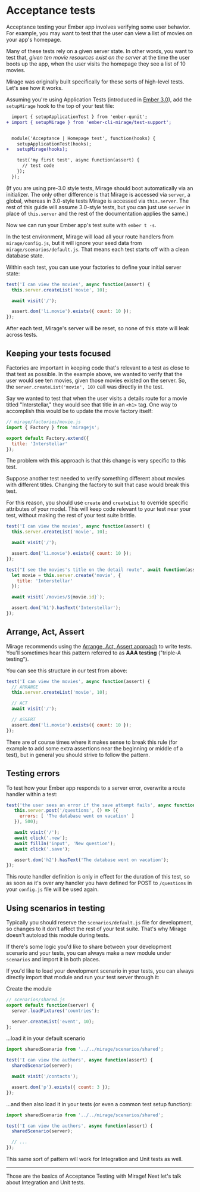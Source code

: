 # Acceptance tests

Acceptance testing your Ember app involves verifying some user behavior. For example, you may want to test that the user can view a list of movies on your app's homepage.

Many of these tests rely on a given server state. In other words, you want to test that, _given ten movie resources exist on the server_ at the time the user boots up the app, when the user visits the homepage they see a list of 10 movies.

Mirage was originally built specifically for these sorts of high-level tests. Let's see how it works.

Assuming you're using Application Tests (introduced in [Ember 3.0](https://emberjs.com/blog/2018/02/14/ember-3-0-released.html#toc_updates-to-the-testing-defaults)), add the `setupMirage` hook to the top of your test file:

```diff
  import { setupApplicationTest } from 'ember-qunit';
+ import { setupMirage } from 'ember-cli-mirage/test-support';


  module('Acceptance | Homepage test', function(hooks) {
    setupApplicationTest(hooks);
+   setupMirage(hooks);

    test('my first test', async function(assert) {
      // test code
    });
  });
```

(If you are using pre-3.0 style tests, Mirage should boot automatically via an initializer. The only other difference is that Mirage is accessed via `server`, a global, whereas in 3.0-style tests Mirage is accessed via `this.server`. The rest of this guide will assume 3.0-style tests, but you can just use `server` in place of `this.server` and the rest of the documentation applies the same.)

Now we can run your Ember app's test suite with `ember t -s`.

In the test environment, Mirage will load all your route handlers from `mirage/config.js`, but it will ignore your seed data from `mirage/scenarios/default.js`. That means each test starts off with a clean database state.

Within each test, you can use your factories to define your initial server state:

```js
test('I can view the movies', async function(assert) {
  this.server.createList('movie', 10);

  await visit('/');

  assert.dom('li.movie').exists({ count: 10 });
});
```

After each test, Mirage's server will be reset, so none of this state will leak across tests.


## Keeping your tests focused

Factories are important in keeping code that's relevant to a test as close to that test as possible. In the example above, we wanted to verify that the user would see ten movies, given those movies existed on the server. So, the `server.createList('movie', 10)` call was directly in the test.

Say we wanted to test that when the user visits a details route for a movie titled "Interstellar," they would see that title in an `<h1>` tag. One way to accomplish this would be to update the movie factory itself:

```js
// mirage/factories/movie.js
import { Factory } from 'miragejs';

export default Factory.extend({
  title: 'Interstellar'
});
```

The problem with this approach is that this change is very specific to this test.

Suppose another test needed to verify something different about movies with different titles. Changing the factory to suit that case would break this test.

For this reason, you should use `create` and `createList` to override specific attributes of your model. This will keep code relevant to your test near your test, without making the rest of your test suite brittle.

```js
test('I can view the movies', async function(assert) {
  this.server.createList('movie', 10);

  await visit('/');

  assert.dom('li.movie').exists({ count: 10 });
});

test("I see the movies's title on the detail route", await function(assert) {
  let movie = this.server.create('movie', {
    title: 'Interstellar'
  });

  await visit(`/movies/${movie.id}`);

  assert.dom('h1').hasText('Interstellar');
});
```


## Arrange, Act, Assert

Mirage recommends using the [Arrange, Act, Assert approach](https://github.com/testdouble/contributing-tests/wiki/Arrange-Act-Assert) to write tests. You'll sometimes hear this pattern referred to as **AAA testing** ("triple-A testing").

You can see this structure in our test from above:

```js
test('I can view the movies', async function(assert) {
  // ARRANGE
  this.server.createList('movie', 10);

  // ACT
  await visit('/');

  // ASSERT
  assert.dom('li.movie').exists({ count: 10 });
});
```

There are of course times where it makes sense to break this rule (for example to add some extra assertions near the beginning or middle of a test), but in general you should strive to follow the pattern.




## Testing errors

To test how your Ember app responds to a server error, overwrite a route handler within a test:

```js
test('the user sees an error if the save attempt fails', async function(assert) {
   this.server.post('/questions', () => ({
     errors: [ 'The database went on vacation' ]
   }), 500);

   await visit('/');
   await click('.new');
   await fillIn('input', 'New question');
   await click('.save');

   assert.dom('h2').hasText('The database went on vacation');
});
```

This route handler definition is only in effect for the duration of this test, so as soon as it's over any handler you have defined for POST to `/questions` in your `config.js` file will be used again.


## Using scenarios in testing

Typically you should reserve the `scenarios/default.js` file for development, so changes to it don't affect the rest of your test suite. That's why Mirage doesn't autoload this module during tests.

If there's some logic you'd like to share between your development scenario and your tests, you can always make a new module under `scenarios` and import it in both places.

If you'd like to load your development scenario in your tests, you can always directly import that module and run your test server through it:

Create the module

```js
// scenarios/shared.js
export default function(server) {
  server.loadFixtures('countries');

  server.createList('event', 10);
};
```

...load it in your default scenario

```js
import sharedScenario from '../../mirage/scenarios/shared';

test('I can view the authors', async function(assert) {
  sharedScenario(server);

  await visit('/contacts');

  assert.dom('p').exists({ count: 3 });
});
```

...and then also load it in your tests (or even a common test setup function):

```js
import sharedScenario from '../../mirage/scenarios/shared';

test('I can view the authors', async function(assert) {
  sharedScenario(server);

  // ...
});
```

This same sort of pattern will work for Integration and Unit tests as well.

---

Those are the basics of Acceptance Testing with Mirage! Next let's talk about Integration and Unit tests.
